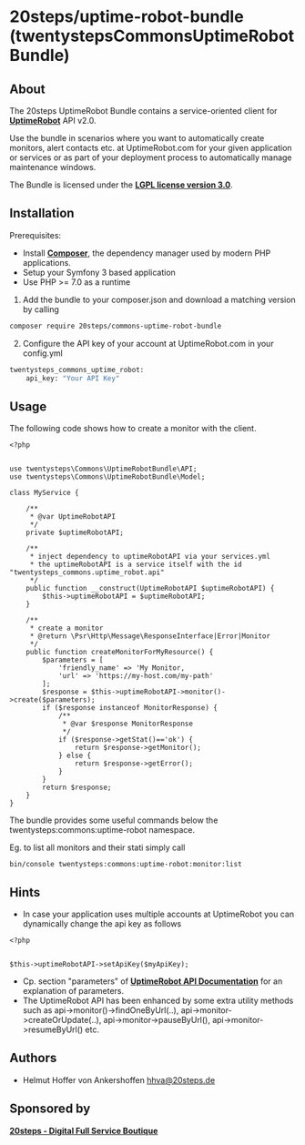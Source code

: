 # 20steps/uptime-robot-bundle (twentystepsCommonsUptimeRobotBundle)

About
-----

The 20steps UptimeRobot Bundle contains a service-oriented client for [**UptimeRobot**][2] API v2.0.

Use the bundle in scenarios where you want to automatically create monitors, alert contacts etc. at UptimeRobot.com for your given application or services or as part of your deployment process to automatically manage maintenance windows.

The Bundle is licensed under the [**LGPL license version 3.0**][4].

Installation
------------

Prerequisites: 
* Install [**Composer**][1], the dependency manager used by modern PHP applications.
* Setup your Symfony 3 based application
* Use PHP >= 7.0 as a runtime

1. Add the bundle to your composer.json and download a matching version by calling

```bash
composer require 20steps/commons-uptime-robot-bundle
```

2. Configure the API key of your account at UptimeRobot.com in your config.yml
```bash
twentysteps_commons_uptime_robot:
    api_key: "Your API Key"
```


Usage
-----

The following code shows how to create a monitor with the client.

```
<?php
    

use twentysteps\Commons\UptimeRobotBundle\API;
use twentysteps\Commons\UptimeRobotBundle\Model;
    
class MyService {
    
    /**
     * @var UptimeRobotAPI
     */
    private $uptimeRobotAPI;
	    
    /**
     * inject dependency to uptimeRobotAPI via your services.yml
     * the uptimeRobotAPI is a service itself with the id "twentysteps_commons.uptime_robot.api"
     */
    public function __construct(UptimeRobotAPI $uptimeRobotAPI) {
        $this->uptimeRobotAPI = $uptimeRobotAPI;
    }
    
    /**
     * create a monitor
     * @return \Psr\Http\Message\ResponseInterface|Error|Monitor
     */
    public function createMonitorForMyResource() {
        $parameters = [
            'friendly_name' => 'My Monitor,
            'url' => 'https://my-host.com/my-path'
        ];
        $response = $this->uptimeRobotAPI->monitor()->create($parameters);
        if ($response instanceof MonitorResponse) {
            /**
             * @var $response MonitorResponse
             */
            if ($response->getStat()=='ok') {
                return $response->getMonitor();
            } else {
                return $response->getError();
            }
        }
        return $response;
    }
}
```

The bundle provides some useful commands below the twentysteps:commons:uptime-robot namespace.

Eg. to list all monitors and their stati simply call

```
bin/console twentysteps:commons:uptime-robot:monitor:list
```

Hints
-----

* In case your application uses multiple accounts at UptimeRobot you can dynamically change
the api key as follows


```
<?php
    

$this->uptimeRobotAPI->setApiKey($myApiKey);

```

* Cp. section "parameters" of [**UptimeRobot API Documentation**][7] for an explanation of parameters.
* The UptimeRobot API has been enhanced by some extra utility methods such as api->monitor()->findOneByUrl(..), api->monitor->createOrUpdate(..), api->monitor->pauseByUrl(), api->monitor->resumeByUrl() etc.

Authors
-------

* Helmut Hoffer von Ankershoffen <hhva@20steps.de>

Sponsored by
------------

[**20steps - Digital Full Service Boutique**][3]

[1]:  https://getcomposer.org/
[2]:  https://uptimerobot.com/
[3]:  https://20steps.de
[4]:  http://www.gnu.org/licenses/lgpl-3.0.html
[5]:  https://github.com/janephp/openapi
[6]:  https://swagger.io/specification/
[7]:  https://uptimerobot.com/api
